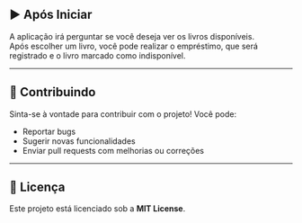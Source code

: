 ## ▶️ Após Iniciar

A aplicação irá perguntar se você deseja ver os livros disponíveis.  
Após escolher um livro, você pode realizar o empréstimo, que será registrado e o livro marcado como indisponível.

---

## 🤝 Contribuindo

Sinta-se à vontade para contribuir com o projeto! Você pode:

- Reportar bugs  
- Sugerir novas funcionalidades  
- Enviar pull requests com melhorias ou correções

---

## 📄 Licença

Este projeto está licenciado sob a **MIT License**.
